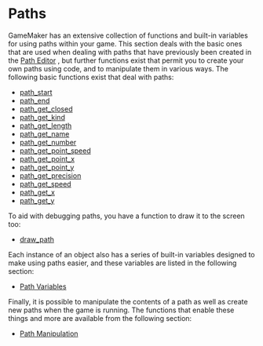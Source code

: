 # Paths

GameMaker has an extensive collection of functions and built-in
variables for using paths within your game. This section deals with the
basic ones that are used when dealing with paths that have previously
been created in the [Path
Editor](../../../../The_Asset_Editors/Paths) , but further functions
exist that permit you to create your own paths using code, and to
manipulate them in various ways. The following basic functions exist
that deal with paths:

-   [path_start](path_start)
-   [path_end](path_end)
-   [path_get_closed](path_get_closed)
-   [path_get_kind](path_get_kind)
-   [path_get_length](path_get_length)
-   [path_get_name](path_get_name)
-   [path_get_number](path_get_number)
-   [path_get_point_speed](path_get_point_speed)
-   [path_get_point_x](path_get_point_x)
-   [path_get_point_y](path_get_point_y)
-   [path_get_precision](path_get_precision)
-   [path_get_speed](path_get_speed)
-   [path_get_x](path_get_x)
-   [path_get_y](path_get_y)

To aid with debugging paths, you have a function to draw it to the
screen too:

-   [draw_path](../../Drawing/Basic_Forms/draw_path)

Each instance of an object also has a series of built-in variables
designed to make using paths easier, and these variables are listed in
the following section:

-   [Path Variables](Path_Variables/Path_Variables)

Finally, it is possible to manipulate the contents of a path as well as
create new paths when the game is running. The functions that enable
these things and more are available from the following section:

-   [Path Manipulation](Path_Manipulation/Path_Manipulation)
